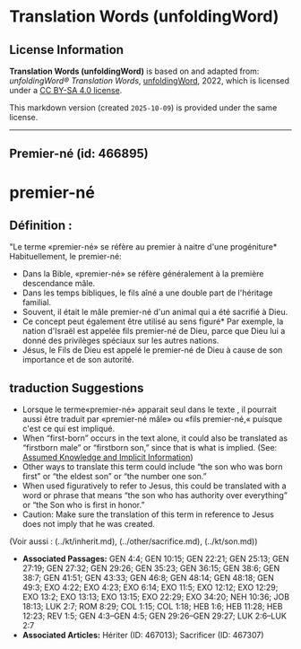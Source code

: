 # Translation Words (unfoldingWord)

## License Information

**Translation Words (unfoldingWord)** is based on and adapted from: _unfoldingWord® Translation Words_, [unfoldingWord](https://unfoldingword.org/utw), 2022, which is licensed under a [CC BY-SA 4.0 license](https://creativecommons.org/licenses/by-sa/4.0/legalcode.en).

This markdown version (created `2025-10-09`) is provided under the same license.



--------------------------------

## Premier-né (id: 466895)

premier\-né
===========

Définition :
------------

"Le terme «premier\-né» se réfère au premier à naitre d'une progéniture\* Habituellement, le premier\-né:

* Dans la Bible, «premier\-né» se réfère généralement à la première descendance mâle.
* Dans les temps bibliques, le fils aîné a une double part de l'héritage familial.
* Souvent, il était le mâle premier\-né d'un animal qui a été sacrifié à Dieu.
* Ce concept peut également être utilisé au sens figuré\* Par exemple, la nation d'Israël est appelée fils premier\-né de Dieu, parce que Dieu lui a donné des privilèges spéciaux sur les autres nations.
* Jésus, le Fils de Dieu est appelé le premier\-né de Dieu à cause de son importance et de son autorité.

traduction Suggestions
----------------------

* Lorsque le terme«premier\-né» apparait seul dans le texte , il pourrait aussi être traduit par «premier\-né mâle» ou «fils premier\-né,« puisque c'est ce qui est impliqué.
* When “first\-born” occurs in the text alone, it could also be translated as “firstborn male” or “firstborn son,” since that is what is implied. (See: [Assumed Knowledge and Implicit Information](rc://en/ta/man/translate/figs-explicit))
* Other ways to translate this term could include “the son who was born first” or “the eldest son” or “the number one son.”
* When used figuratively to refer to Jesus, this could be translated with a word or phrase that means “the son who has authority over everything” or “the Son who is first in honor.”
* Caution: Make sure the translation of this term in reference to Jesus does not imply that he was created.

(Voir aussi : (../kt/inherit.md), (../other/sacrifice.md), (../kt/son.md))

* **Associated Passages:** GEN 4:4; GEN 10:15; GEN 22:21; GEN 25:13; GEN 27:19; GEN 27:32; GEN 29:26; GEN 35:23; GEN 36:15; GEN 38:6; GEN 38:7; GEN 41:51; GEN 43:33; GEN 46:8; GEN 48:14; GEN 48:18; GEN 49:3; EXO 4:22; EXO 4:23; EXO 6:14; EXO 11:5; EXO 12:12; EXO 12:29; EXO 13:2; EXO 13:13; EXO 13:15; EXO 22:29; EXO 34:20; NEH 10:36; JOB 18:13; LUK 2:7; ROM 8:29; COL 1:15; COL 1:18; HEB 1:6; HEB 11:28; HEB 12:23; REV 1:5; GEN 4:3–GEN 4:5; GEN 29:26–GEN 29:27; LUK 2:6–LUK 2:7
* **Associated Articles:** Hériter (ID: 467013); Sacrificer (ID: 467307)

